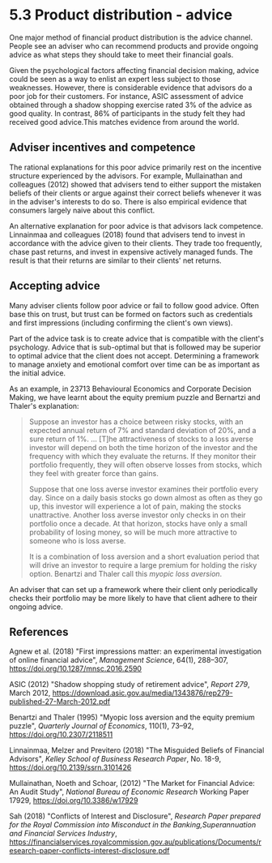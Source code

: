 # 5.3 Product distribution - advice

One major method of financial product distribution is the advice channel. People see an adviser who can recommend products and provide ongoing advice as what steps they should take to meet their financial goals.

Given the psychological factors affecting financial decision making, advice could be seen as a way to enlist an expert less subject to those weaknesses. However, there is considerable evidence that advisors do a poor job for their customers. For instance, ASIC assessment of advice obtained through a shadow shopping exercise rated 3% of the advice as good quality. In contrast, 86% of participants in the study felt they had received good advice.This matches evidence from around the world.

## Adviser incentives and competence

The rational explanations for this poor advice primarily rest on the incentive structure experienced by the advisors. For example, Mullainathan and colleagues (2012) showed that advisers tend to either support the mistaken beliefs of their clients or argue against their correct beliefs whenever it was in the adviser's interests to do so. There is also empirical evidence that consumers largely naive about this conflict.

An alternative explanation for poor advice is that advisors lack competence. Linnainmaa and colleagues (2018) found that advisers tend to invest in accordance with the advice given to their clients. They trade too frequently, chase past returns, and invest in expensive actively managed funds. The result is that their returns are similar to their clients' net returns.

## Accepting advice

Many adviser clients follow poor advice or fail to follow good advice. Often base this on trust, but trust can be formed on factors such as credentials and first impressions (including confirming the client's own views).

Part of the advice task is to create advice that is compatible with the client's psychology. Advice that is sub-optimal but that is followed may be superior to optimal advice that the client does not accept. Determining a framework to manage anxiety and emotional comfort over time can be as important as the initial advice.

As an example, in 23713 Behavioural Economics and Corporate Decision Making, we have learnt about the equity premium puzzle and Bernartzi and Thaler's explanation:

>Suppose an investor has a choice between risky stocks, with an expected annual return of 7% and standard deviation of 20%, and a sure return of 1%. ... [T]he attractiveness of stocks to a loss averse investor will depend on both the time horizon of the investor and the frequency with which they evaluate the returns. If they monitor their portfolio frequently, they will often observe losses from stocks, which they feel with greater force than gains.
>
>Suppose that one loss averse investor examines their portfolio every day. Since on a daily basis stocks go down almost as often as they go up, this investor will experience a lot of pain, making the stocks unattractive. Another loss averse investor only checks in on their portfolio once a decade. At that horizon, stocks have only a small probability of losing money, so will be much more attractive to someone who is loss averse.
>
>It is a combination of loss aversion and a short evaluation period that will drive an investor to require a large premium for holding the risky option. Benartzi and Thaler call this *myopic loss aversion*.

An adviser that can set up a framework where their client only periodically checks their portfolio may be more likely to have that client adhere to their ongoing advice.

## References

Agnew et al. (2018) "First impressions matter: an experimental investigation of online financial advice", *Management Science*, 64(1), 288–307, https://doi.org/10.1287/mnsc.2016.2590

ASIC (2012) "Shadow shopping study of retirement advice", *Report 279*, March 2012, https://download.asic.gov.au/media/1343876/rep279-published-27-March-2012.pdf

Benartzi and Thaler (1995) "Myopic loss aversion and the equity premium puzzle", *Quarterly Journal of Economics*, 110(1), 73–92, https://doi.org/10.2307/2118511

Linnainmaa, Melzer and Previtero (2018) "The Misguided Beliefs of Financial Advisors", *Kelley School of Business Research Paper*, No. 18-9, https://doi.org/10.2139/ssrn.3101426

Mullainathan, Noeth and Schoar, (2012) "The Market for Financial Advice: An Audit Study", *National Bureau of Economic Research* Working Paper 17929, https://doi.org/10.3386/w17929

Sah (2018) "Conflicts of Interest and Disclosure", *Research Paper prepared for the Royal Commission into Misconduct in the Banking,Superannuation and Financial Services Industry*, https://financialservices.royalcommission.gov.au/publications/Documents/research-paper-conflicts-interest-disclosure.pdf